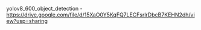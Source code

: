 yolov8_600_object_detection - https://drive.google.com/file/d/15XaO0Y5KqFQ7LECFsrlrDbcB7KEHN2dh/view?usp=sharing